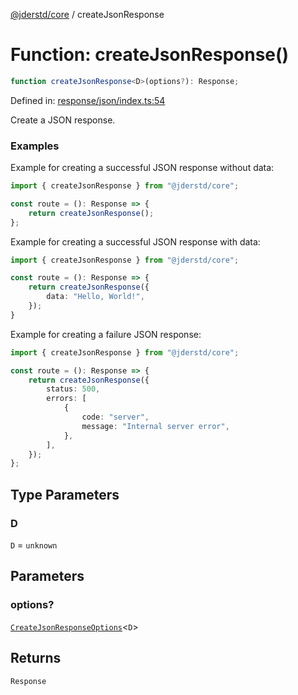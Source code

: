 [@jderstd/core](../README.md) / createJsonResponse

# Function: createJsonResponse()

```ts
function createJsonResponse<D>(options?): Response;
```

Defined in: [response/json/index.ts:54](https://github.com/jderstd/core.js/blob/7c2ca31959b987ff3d948220b721ea46e9c159a4/package/src/response/json/index.ts#L54)

Create a JSON response.

### Examples

Example for creating a successful JSON response without data:

```ts
import { createJsonResponse } from "@jderstd/core";

const route = (): Response => {
    return createJsonResponse();
};
```

Example for creating a successful JSON response with data:

```ts
import { createJsonResponse } from "@jderstd/core";

const route = (): Response => {
    return createJsonResponse({
        data: "Hello, World!",
    });
}
```

Example for creating a failure JSON response:

```ts
import { createJsonResponse } from "@jderstd/core";

const route = (): Response => {
    return createJsonResponse({
        status: 500,
        errors: [
            {
                code: "server",
                message: "Internal server error",
            },
        ],
    });
};
```

## Type Parameters

### D

`D` = `unknown`

## Parameters

### options?

[`CreateJsonResponseOptions`](../type-aliases/CreateJsonResponseOptions.md)\<`D`\>

## Returns

`Response`
